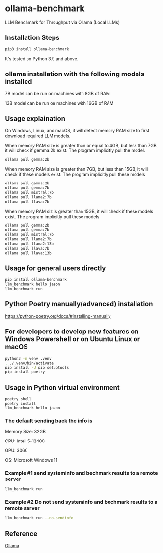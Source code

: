 # ollama-benchmark

LLM Benchmark for Throughput via Ollama (Local LLMs)

## Installation Steps

```bash
pip3 install ollama-benchmark
```

It's tested on Python 3.9 and above.

## ollama installation with the following models installed

7B model can be run on machines with 8GB of RAM

13B model can be run on machines with 16GB of RAM

## Usage explaination

On Windows, Linux, and macOS, it will detect memory RAM size to first download required LLM models.

When memory RAM size is greater than or equal to 4GB, but less than 7GB, it will check if gemma:2b exist. The program implicitly pull the model.

```bash
ollama pull gemma:2b
```

When memory RAM size is greater than 7GB, but less than 15GB, it will check if these models exist. The program implicitly pull these models

```bash
ollama pull gemma:2b
ollama pull gemma:7b
ollama pull mistral:7b
ollama pull llama2:7b
ollama pull llava:7b
```

When memory RAM siz is greater than 15GB, it will check if these models exist. The program implicitly pull these models

```bash
ollama pull gemma:2b
ollama pull gemma:7b
ollama pull mistral:7b
ollama pull llama2:7b
ollama pull llama2:13b
ollama pull llava:7b
ollama pull llava:13b
```

## Usage for general users directly

```bash
pip install ollama-benchmark
llm_benchmark hello jason
llm_benchmark run
```

## Python Poetry manually(advanced) installation

<https://python-poetry.org/docs/#installing-manually>

## For developers to develop new features on Windows Powershell or on Ubuntu Linux or macOS

```bash
python3 -m venv .venv
. ./.venv/bin/activate
pip install -U pip setuptools
pip install poetry
```

## Usage in Python virtual environment

```bash
poetry shell
poetry install
llm_benchmark hello jason
```

### The default sending back the info is

Memory Size: 32GB

CPU: Intel i5-12400

GPU: 3060

OS: Microsoft Windows 11

### Example #1 send systeminfo and bechmark results to a remote server

```bash
llm_benchmark run
```

### Example #2 Do not send systeminfo and bechmark results to a remote server

```bash
llm_benchmark run --no-sendinfo
```

## Reference

[Ollama](https://ollama.com)
